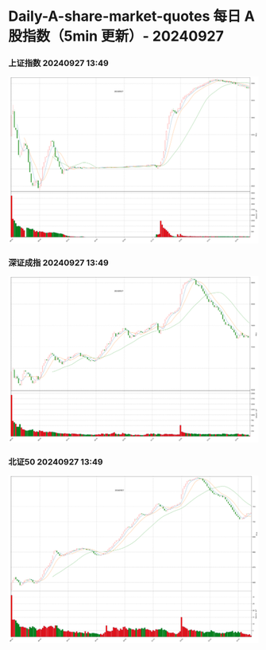 
# Daily-A-share-market-quotes 每日 A 股指数（5min 更新）- 20240927

### 上证指数 20240927 13:49
![](./fig/2024/9/20240927-sh000001.png)

### 深证成指 20240927 13:49
![](./fig/2024/9/20240927-sz399001.png)

### 北证50 20240927 13:49
![](./fig/2024/9/20240927-bj899050.png)
